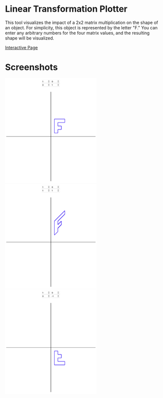 # Linear Transformation Plotter

This tool visualizes the impact of a 2x2 matrix multiplication on the shape of an object.
For simplicity, this object is represented by the letter "F."
You can enter any arbitrary numbers for the four matrix values, and the resulting shape will be visualized.

 [Interactive Page](https://lischilpp.github.io/Linear-Transformation-Plotter)

 # Screenshots
<img src="screenshots/identity.png" width="300" />
<img src="screenshots/skew_y.png" width="300" />
<img src="screenshots/mirror_x.png" width="300" />

